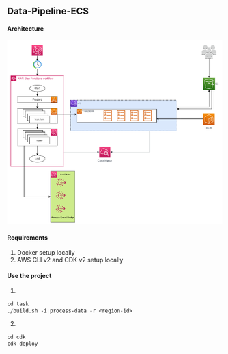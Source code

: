 ## Data-Pipeline-ECS

#### Architecture
![](./arch.png)

#### Requirements
1. Docker setup locally
2. AWS CLI v2 and CDK v2 setup locally

#### Use the project
1.
```
cd task
./build.sh -i process-data -r <region-id>
```
2. 
```
cd cdk
cdk deploy
```